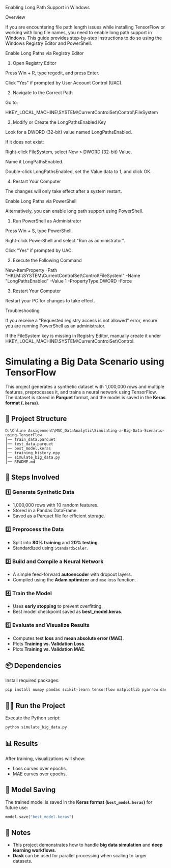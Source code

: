 Enabling Long Path Support in Windows

Overview

If you are encountering file path length issues while installing TensorFlow or working with long file names, you need to enable long path support in Windows. This guide provides step-by-step instructions to do so using the Windows Registry Editor and PowerShell.

Enable Long Paths via Registry Editor

1. Open Registry Editor

Press Win + R, type regedit, and press Enter.

Click "Yes" if prompted by User Account Control (UAC).

2. Navigate to the Correct Path

Go to:

HKEY_LOCAL_MACHINE\SYSTEM\CurrentControlSet\Control\FileSystem

3. Modify or Create the LongPathsEnabled Key

Look for a DWORD (32-bit) value named LongPathsEnabled.

If it does not exist:

Right-click FileSystem, select New > DWORD (32-bit) Value.

Name it LongPathsEnabled.

Double-click LongPathsEnabled, set the Value data to 1, and click OK.

4. Restart Your Computer

The changes will only take effect after a system restart.

Enable Long Paths via PowerShell

Alternatively, you can enable long path support using PowerShell.

1. Run PowerShell as Administrator

Press Win + S, type PowerShell.

Right-click PowerShell and select "Run as administrator".

Click "Yes" if prompted by UAC.

2. Execute the Following Command

New-ItemProperty -Path "HKLM:\SYSTEM\CurrentControlSet\Control\FileSystem" -Name "LongPathsEnabled" -Value 1 -PropertyType DWORD -Force

3. Restart Your Computer

Restart your PC for changes to take effect.

Troubleshooting

If you receive a "Requested registry access is not allowed" error, ensure you are running PowerShell as an administrator.

If the FileSystem key is missing in Registry Editor, manually create it under HKEY_LOCAL_MACHINE\SYSTEM\CurrentControlSet\Control.







# Simulating a Big Data Scenario using TensorFlow

This project generates a synthetic dataset with 1,000,000 rows and multiple features, preprocesses it, and trains a neural network using TensorFlow. The dataset is stored in **Parquet** format, and the model is saved in the **Keras format (`.keras`)**.

## 📌 Project Structure
```
D:\Online Assigenment\MSC_DataAnalytic\Simulating-a-Big-Data-Scenario-using-TensorFlow
│── train_data.parquet
│── test_data.parquet
│── best_model.keras
│── training_history.npy
│── simulate_big_data.py
│── README.md
```

## 🚀 Steps Involved
### 1️⃣ Generate Synthetic Data
- 1,000,000 rows with 10 random features.
- Stored in a Pandas DataFrame.
- Saved as a Parquet file for efficient storage.

### 2️⃣ Preprocess the Data
- Split into **80% training** and **20% testing**.
- Standardized using `StandardScaler`.

### 3️⃣ Build and Compile a Neural Network
- A simple feed-forward **autoencoder** with dropout layers.
- Compiled using the **Adam optimizer** and `mse` loss function.

### 4️⃣ Train the Model
- Uses **early stopping** to prevent overfitting.
- Best model checkpoint saved as **best_model.keras**.

### 5️⃣ Evaluate and Visualize Results
- Computes test **loss** and **mean absolute error (MAE)**.
- Plots **Training vs. Validation Loss**.
- Plots **Training vs. Validation MAE**.

## 📦 Dependencies
Install required packages:
```bash
pip install numpy pandas scikit-learn tensorflow matplotlib pyarrow dask
```

## 🏃‍♂️ Run the Project
Execute the Python script:
```bash
python simulate_big_data.py
```

## 📊 Results
After training, visualizations will show:
- Loss curves over epochs.
- MAE curves over epochs.

## 🔹 Model Saving
The trained model is saved in the **Keras format (`best_model.keras`)** for future use:
```python
model.save("best_model.keras")
```

## 📝 Notes
- This project demonstrates how to handle **big data simulation** and **deep learning workflows**.
- **Dask** can be used for parallel processing when scaling to larger datasets.

